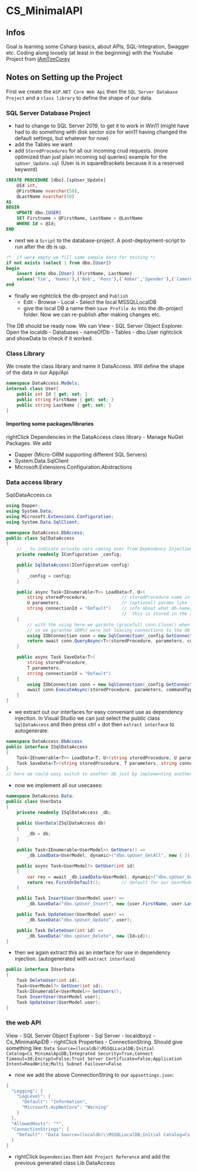 # CS_MinimalAPI

## Infos
Goal is learning some Csharp basics, about APIs, SQL-Integration, Swagger etc. Coding along loosely (at least in the beginning) with the Youtube Project from [IAmTimCorey](https://www.youtube.com/watch?v=dwMFg6uxQ0I)


## Notes on Setting up the Project
First we create the `ASP.NET Core Web Api` then the `SQL Server Database Project` and a `class library` to define the shape of our data.

### SQL Server Database Project
- had to change to SQL Server 2019, to get it to work in Win11 (might have had to do something with disk sector size for win11 having changed the default settings, but whatever for now)
- add the Tables we want
- add `StoredProcedures` for all our incoming crud requests. (more optimized than just plain incoming sql queries)
example for the `spUser_Update.sql` (User is in squareBrackets because it is a reserved keyword)
```sql
CREATE PROCEDURE [dbo].[spUser_Update]
	@Id int,
	@FirstName nvarchar(50),
	@LastName nvarchar(50)
AS
BEGIN
	UPDATE dbo.[USER]
	SET Firstname = @FirstName, LastName = @LastName
	WHERE Id = @Id;
END
```
- next we a `Script` to the database-project. A post-deployment-script to run after the db is up.
```sql
/*  if were empty we fill some sample data for testing */
if not exists (select 1 from dbo.[User])
begin
    insert into dbo.[User] (FirstName, LastName)
    values('Tim', 'Hames'),('Bob', 'Ross'),('Amber','Spender'),('Cameron','Griffin');
end
```
- finally we rightclick the db-project and `Publish`
    -  Edit - Browse - Local - Select the local MSSQLLocalDB
    - give the local DB a name then `Save Profile As` into the db-project folder. Now we can re-publish after making changes etc.

The DB should be ready now. We can View - SQL Server Object Explorer. Open the localdb - Databases - nameOfDb - Tables - dbo.User rightclick and showData to check if it worked.

### Class Library
We create the class library and name it DataAccess. Will define the shape of the data in our App/Api
```cs
namespace DataAccess.Models;
internal class User{
    public int Id { get; set; }
    public string FirstName { get; set; }
    public string LastName { get; set; }
}
```
#### Importing some packages/libraries
rightClick Dependencies in the DataAccess class library - Manage NuGet Packages. We add
- Dapper (Micro-ORM supporting different SQL Servers)
- System.Data.SqlClient
- Microsoft.Extensions.Configuration.Abstractions

### Data access library
SqöDataAccess.cs
```cs
using Dapper;
using System.Data;
using Microsoft.Extensions.Configuration;
using System.Data.SqlClient;

namespace DataAccess.DbAccess;
public class SqlDataAccess
{
    // _ to indicate private vars coming over from Dependency Injection
    private readonly IConfiguration _config;

    public SqlDataAccess(IConfiguration config)
    {
        _config = config;
    }

    public async Task<IEnumerable<T>> LoadData<T, U>(
        string storedProcedure,             // storedProcedure name in our db
        U parameters,                       // (optional) params like the {id} for /Get?id=123
        string connectionId = "Default")    // info about what db-name/port/etc we are connecting to
                                            //  this is stored in the appsettings.json of our Api
    {
        // with the using here we garante (graceful) conn.Close() when leaving the scope
        // so we garantee 100%? were not leaving connections to the db open.
        using IDbConnection conn = new SqlConnection(_config.GetConnectionString(connectionId));
        return await conn.QueryAsync<T>(storedProcedure, parameters, commandType: CommandType.StoredProcedure);
    }

    public async Task SaveData<T>(
        string storedProcedure,
        T parameters,
        string connectionId = "Default")
    {
        using IDbConnection conn = new SqlConnection(_config.GetConnectionString(connectionId));
        await conn.ExecuteAsync(storedProcedure, parameters, commandType: CommandType.StoredProcedure);
    }
}
```
- we extract out our interfaces for easy conveniant use as dependency injection. In Visual Studio we can just select the public class `SqlDataAccess` and then press ctrl + dot then `extract interface` to autogenerate:

```cs
namespace DataAccess.DbAccess
public interface ISqlDataAccess
{
    Task<IEnumerable<T>> LoadData<T, U>(string storedProcedure, U parameters, string connectionId = "Default");
    Task SaveData<T>(string storedProcedure, T parameters, string connectionId = "Default");
}
// here we could easy switch to another db just by implementing another interface like this (for mongodb/redis for ex.)
```

- now we implement all our usecases:
```cs
namespace DataAccess.Data;
public class UserData
{
    private readonly ISqlDataAccess _db;

    public UserData(ISqlDataAccess db)
    {
        _db = db;
    }

    public Task<IEnumerable<UserModel>> GetUsers() =>
        _db.LoadData<UserModel, dynamic>("dbo.spUser_GetAll", new { });

    public async Task<UserModel?> GetUser(int id)
    {
        var res = await _db.LoadData<UserModel, dynamic>("dbo.spUser_Get", new { Id = id });
        return res.FirstOrDefault();        // default for our UserModel is null
    }

    public Task InsertUser(UserModel user) => 
        _db.SaveData("dbo.spUser_Insert", new {user.FirstName, user.LastName});

    public Task UpdateUser(UserModel user) =>
        _db.SaveData("dbo.spUser_Update", user);

    public Task DeleteUser(int id) =>
        _db.SaveData("dbo.spUser_Delete", new {Id=id});
}
```
- then we again extract this as an interface for use in dependency injection. (autogenerated with `extract interface`)
```cs
public interface IUserData
{
    Task DeleteUser(int id);
    Task<UserModel?> GetUser(int id);
    Task<IEnumerable<UserModel>> GetUsers();
    Task InsertUser(UserModel user);
    Task UpdateUser(UserModel user);
}
```

### the web API
View - SQL Server Object Explorer - Sql Server - localdbxyz - Cs_MinimalApiDB - rightClick Properties - ConnectionString. Should give something like: `Data Source=(localdb)\MSSQLLocalDB;Initial Catalog=Cs_MinimalApiDB;Integrated Security=True;Connect Timeout=30;Encrypt=False;Trust Server Certificate=False;Application Intent=ReadWrite;Multi Subnet Failover=False`

- now we add the above ConnectionString to our `appsettings.json`:
```cs
{
  "Logging": {
    "LogLevel": {
      "Default": "Information",
      "Microsoft.AspNetCore": "Warning"
    }
  },
  "AllowedHosts": "*",
  "ConnectionStrings": {
    "Default": "Data Source=(localdb)\\MSSQLLocalDB;Initial Catalog=Cs_MinimalApiDB;Integrated Security=True;Connect Timeout=30;Encrypt=False;Trust Server Certificate=False;Application Intent=ReadWrite;Multi Subnet Failover=False"
  }
}

```
- rightClick `Dependencies` then `Add Project Reference` and add the previous generated class Lib DataAccess